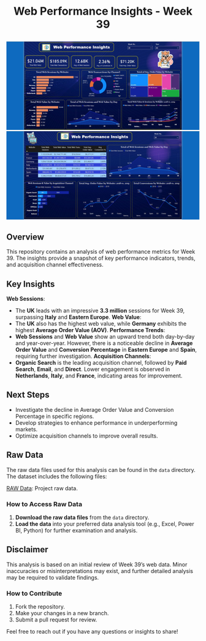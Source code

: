 # <p align ="center"> Web Performance Insights - Week 39

![Web Performance Insights Dashboard](https://github.com/Pandat-0052/Web-Performance-Insights-Digital-Marketing-Ecommerce-Power-BI/blob/main/Page%201.JPG)
![Web Performance Insights Dashboard](https://github.com/Pandat-0052/Web-Performance-Insights-Digital-Marketing-Ecommerce-Power-BI/blob/main/Page%202.JPG)

## Overview

This repository contains an analysis of web performance metrics for Week 39. The insights provide a snapshot of key performance indicators, trends, and acquisition channel effectiveness.

## Key Insights

**Web Sessions**: 
  - The **UK** leads with an impressive **3.3 million** sessions for Week 39, surpassing **Italy** and **Eastern Europe**.
**Web Value**: 
  - The **UK** also has the highest web value, while **Germany** exhibits the highest **Average Order Value (AOV)**.
**Performance Trends**: 
  - **Web Sessions** and **Web Value** show an upward trend both day-by-day and year-over-year. However, there is a noticeable decline in **Average Order Value** and **Conversion Percentage** in **Eastern Europe** and **Spain**, requiring further investigation.
**Acquisition Channels**: 
  - **Organic Search** is the leading acquisition channel, followed by **Paid Search**, **Email**, and **Direct**. Lower engagement is observed in **Netherlands**, **Italy**, and **France**, indicating areas for improvement.

## Next Steps

- Investigate the decline in Average Order Value and Conversion Percentage in specific regions.
- Develop strategies to enhance performance in underperforming markets.
- Optimize acquisition channels to improve overall results.

## Raw Data

The raw data files used for this analysis can be found in the `data` directory. The dataset includes the following files:

[RAW Data](https://github.com/Pandat-0052/Web-Performance-Insights-Digital-Marketing-Ecommerce-Power-BI/blob/main/Raw.xlsx): Project raw data.

### How to Access Raw Data

1. **Download the raw data files** from the `data` directory.
2. **Load the data** into your preferred data analysis tool (e.g., Excel, Power BI, Python) for further examination and analysis.

## Disclaimer

This analysis is based on an initial review of Week 39’s web data. Minor inaccuracies or misinterpretations may exist, and further detailed analysis may be required to validate findings.

### How to Contribute
1. Fork the repository.
2. Make your changes in a new branch.
3. Submit a pull request for review.

Feel free to reach out if you have any questions or insights to share!
